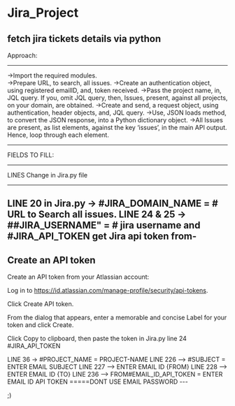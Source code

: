 # Jira_Project
fetch jira tickets details via python
---------------------
Approach:
_____________________
->Import the required modules.\
->Prepare URL, to search, all issues.
->Create an authentication object, using registered emailID, and, token received.
->Pass the project name, in, JQL query. If you, omit JQL query, then, Issues, present, against all projects, on your domain, are obtained.
->Create and send, a request object, using authentication, header objects, and, JQL query.
->Use, JSON loads method, to convert the JSON response, into a Python dictionary object.
->All Issues are present, as list elements, against the key ‘issues’, in the main API output. Hence, loop through each element.
______________________________________________________________________________________________________________

FIELDS TO FILL:
__________________
LINES Change in Jira.py file
****************************
LINE 20 in Jira.py -> #JIRA_DOMAIN_NAME = # URL to Search all issues.
LINE 24 & 25 -> ##JIRA_USERNAME" = # jira username and #JIRA_API_TOKEN 
get Jira api token from-
-----------------------
Create an API token
-----------------------
Create an API token from your Atlassian account:

Log in to https://id.atlassian.com/manage-profile/security/api-tokens.

Click Create API token.

From the dialog that appears, enter a memorable and concise Label for your token and click Create.

Click Copy to clipboard, then paste the token in Jira.py line 24 #JIRA_API_TOKEN


LINE 36 -> #PROJECT_NAME = PROJECT-NAME 
LINE  226 --> #SUBJECT = ENTER EMAIL SUBJECT
LINE 227 --> ENTER EMAIL ID {FROM}
LINE 228 --> ENTER EMAIL ID {TO}
LINE 236 --> FROM#EMAIL_ID_API_TOKEN = ENTER EMAIL ID API TOKEN 
=====DONT USE EMAIL PASSWORD ---

;)

